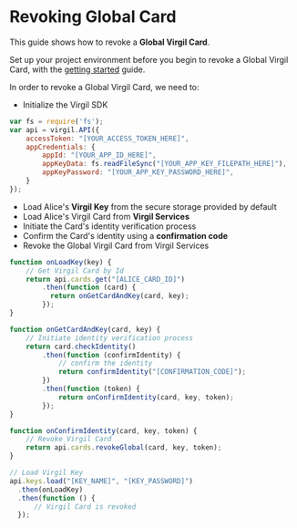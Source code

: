 # Revoking Global Card

This guide shows how to revoke a **Global Virgil Card**.

Set up your project environment before you begin to revoke a Global Virgil Card, with the [getting started](/documentation/guides/configuration/client-configuration.md) guide.

In order to revoke a Global Virgil Card, we need to:

-  Initialize the Virgil SDK

```javascript
var fs = require('fs');
var api = virgil.API({
    accessToken: "[YOUR_ACCESS_TOKEN_HERE]",
    appCredentials: {
        appId: "[YOUR_APP_ID_HERE]",
        appKeyData: fs.readFileSync("[YOUR_APP_KEY_FILEPATH_HERE]"),
        appKeyPassword: "[YOUR_APP_KEY_PASSWORD_HERE]",
    }
});
```

- Load Alice's **Virgil Key** from the secure storage provided by default
- Load Alice's Virgil Card from **Virgil Services**
- Initiate the Card's identity verification process
- Confirm the Card's identity using a **confirmation code**
- Revoke the Global Virgil Card from Virgil Services

```javascript
function onLoadKey(key) {
    // Get Virgil Card by Id
    return api.cards.get("[ALICE_CARD_ID]")
        .then(function (card) {
          return onGetCardAndKey(card, key);
        });
}

function onGetCardAndKey(card, key) {
    // Initiate identity verification process
    return card.checkIdentity()
        .then(function (confirmIdentity) {
            // confirm the identity
            return confirmIdentity("[CONFIRMATION_CODE]");
        })
        .then(function (token) {
            return onConfirmIdentity(card, key, token);
        });
}

function onConfirmIdentity(card, key, token) {
    // Revoke Virgil Card
    return api.cards.revokeGlobal(card, key, token);
}

// Load Virgil Key
api.keys.load("[KEY_NAME]", "[KEY_PASSWORD]")
  .then(onLoadKey)
  .then(function () {
      // Virgil Card is revoked
  });
```
